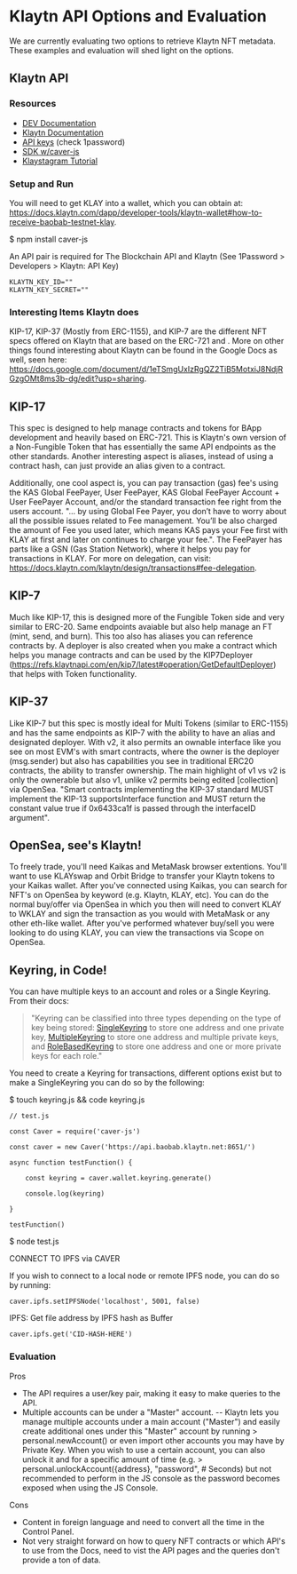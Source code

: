 # Klaytn API Options and Evaluation

We are currently evaluating two options to retrieve Klaytn NFT metadata. These examples and evaluation will shed light on the options.

## Klaytn API

### Resources

- [DEV Documentation](https://www.klaytn.com/developers)
- [Klaytn Documentation](https://docs.klaytn.com)
- [API keys](https://dashboard.blockchainapi.com/#api-keys) (check 1password)
- [SDK w/caver-js](https://medium.com/klaytn/common-architecture-of-caver-a714224a0047)
- [Klaystagram Tutorial](https://docs.klaytn.com/dapp/tutorials/klaystagram)

### Setup and Run

You will need to get KLAY into a wallet, which you can obtain at: https://docs.klaytn.com/dapp/developer-tools/klaytn-wallet#how-to-receive-baobab-testnet-klay. 

$ npm install caver-js

An API pair is required for The Blockchain API and Klaytn (See 1Password > Developers > Klaytn: API Key)

```
KLAYTN_KEY_ID=""
KLAYTN_KEY_SECRET=""
```
### Interesting Items Klaytn does
KIP-17, KIP-37 (Mostly from ERC-1155), and KIP-7 are the different NFT specs offered on Klaytn that are based on the ERC-721 and . More on other things found interesting about Klaytn can be found in the Google Docs as well, seen here: https://docs.google.com/document/d/1eTSmgUxIzRgQZ2TiB5MotxiJ8NdjRGzgOMt8ms3b-dg/edit?usp=sharing.

## KIP-17
This spec is designed to help manage contracts and tokens for BApp development and heavily based on ERC-721. This is Klaytn's own version of a Non-Fungible Token that has essentially the same API endpoints as the other standards. Another interesting aspect is aliases, instead of using a contract hash, can just provide an alias given to a contract.

Additionally, one cool aspect is, you can pay transaction (gas) fee's using the KAS Global FeePayer, User FeePayer, KAS Global FeePayer Account + User FeePayer Account, and/or the standard transaction fee right from the users account. "... by using Global Fee Payer, you don’t have to worry about all the possible issues related to Fee management. You’ll be also charged the amount of Fee you used later, which means KAS pays your Fee first with KLAY at first and later on continues to charge your fee.". The FeePayer has parts like a GSN (Gas Station Network), where it helps you pay for transactions in KLAY. For more on delegation, can visit: https://docs.klaytn.com/klaytn/design/transactions#fee-delegation. 

## KIP-7
Much like KIP-17, this is designed more of the Fungible Token side and very similar to ERC-20. Same endpoints avaiable but also help manage an FT (mint, send, and burn). This too also has aliases you can reference contracts by. A deployer is also created when you make a contract which helps you manage contracts and can be used by the KIP7Deployer (https://refs.klaytnapi.com/en/kip7/latest#operation/GetDefaultDeployer) that helps with Token functionality. 

## KIP-37
Like KIP-7 but this spec is mostly ideal for Multi Tokens (similar to ERC-1155) and has the same endpoints as KIP-7 with the ability to have an alias and designated deployer. With v2, it also permits an ownable interface like you see on most EVM's with smart contracts, where the owner is the deployer (msg.sender) but also has capabilities you see in traditional ERC20 contracts, the ability to transfer ownership. The main highlight of v1 vs v2 is only the ownerable but also v1, unlike v2 permits being edited [collection] via OpenSea. "Smart contracts implementing the KIP-37 standard MUST implement the KIP-13 supportsInterface function and MUST return the constant value true if 0x6433ca1f is passed through the interfaceID argument".

## OpenSea, see's Klaytn!
To freely trade, you'll need Kaikas and MetaMask browser extentions. You'll want to use KLAYswap and Orbit Bridge to transfer your Klaytn tokens to your Kaikas wallet. After you've connected using Kaikas, you can search for NFT's on OpenSea by keyword (e.g. Klaytn, KLAY, etc). You can do the normal buy/offer via OpenSea in which you then will need to convert KLAY to WKLAY and sign the transaction as you would with MetaMask or any other eth-like wallet. After you've performed whatever buy/sell you were looking to do using KLAY, you can view the transactions via Scope on OpenSea.

## Keyring, in Code!

You can have multiple keys to an account and roles or a Single Keyring. From their docs:

> "Keyring can be classified into three types depending on the type of key being stored: [SingleKeyring](https://github.com/dapp/sdk/caver-js/api-references/caver.wallet/keyring#singlekeyring) to store one address and one private key, [MultipleKeyring](https://github.com/dapp/sdk/caver-js/api-references/caver.wallet/keyring#multiplekeyring) to store one address and multiple private keys, and [RoleBasedKeyring](https://github.com/dapp/sdk/caver-js/api-references/caver.wallet/keyring#rolebasedkeyring) to store one address and one or more private keys for each role."

You need to create a Keyring for transactions, different options exist but to make a SingleKeyring you can do so by the following:

$ touch keyring.js && code keyring.js

	// test.js

	const Caver = require('caver-js')

	const caver = new Caver('https://api.baobab.klaytn.net:8651/')

	async function testFunction() {

		const keyring = caver.wallet.keyring.generate()
	
		console.log(keyring)
	
	}

	testFunction()

$ node test.js

CONNECT TO IPFS via CAVER

If you wish to connect to a local node or remote IPFS node, you can do so by running:

	caver.ipfs.setIPFSNode('localhost', 5001, false)

IPFS: Get file address by IPFS hash as Buffer

	caver.ipfs.get('CID-HASH-HERE')


### Evaluation

Pros
- The API requires a user/key pair, making it easy to make queries to the API.
- Multiple accounts can be under a "Master" account.
-- Klaytn lets you manage multiple accounts under a main account ("Master") and easily create additional ones under this "Master" account by running > personal.newAccount() or even import other accounts you may have by Private Key. When you wish to use a certain account, you can also unlock it and for a specific amount of time (e.g. > personal.unlockAccount({address}, "password", # Seconds) but not recommended to perform in the JS console as the password becomes exposed when using the JS Console.

Cons
- Content in foreign language and need to convert all the time in the Control Panel.
- Not very straight forward on how to query NFT contracts or which API's to use from the Docs, need to vist the API pages and the queries don't provide a ton of data.
